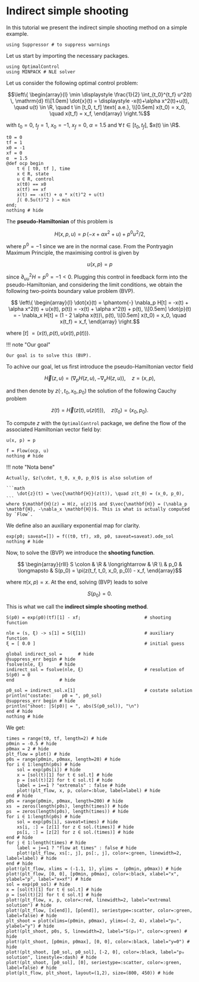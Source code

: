 # Indirect simple shooting

In this tutorial we present the indirect simple shooting method on a simple example.

```@setup main
using Suppressor # to suppress warnings
```

Let us start by importing the necessary packages.

```@example main
using OptimalControl
using MINPACK # NLE solver
```

Let us consider the following optimal control problem:

```math
\left\{ 
    \begin{array}{l}
        \min \displaystyle \frac{1}{2} \int_{t_0}^{t_f} u^2(t) \, \mathrm{d} t\\[1.0em]
        \dot{x}(t)  =  \displaystyle -x(t)+\alpha x^2(t)+u(t), \quad  u(t) \in \R, 
        \quad t \in [t_0, t_f] \text{ a.e.}, \\[0.5em]
        x(t_0) = x_0, \quad x(t_f) = x_f,
    \end{array}
\right.%
```

with $t_0 = 0$, $t_f = 1$, $x_0 = -1$, $x_f = 0$, $\alpha=1.5$ and $\forall\, t \in [t_0, t_f]$, $x(t) \in \R$.

```@example main
t0 = 0
tf = 1
x0 = -1
xf = 0
α  = 1.5
@def ocp begin
    t ∈ [ t0, tf ], time
    x ∈ R, state
    u ∈ R, control
    x(t0) == x0
    x(tf) == xf
    ẋ(t) == -x(t) + α * x(t)^2 + u(t)
    ∫( 0.5u(t)^2 ) → min
end;
nothing # hide
```

The **pseudo-Hamiltonian** of this problem is

```math
    H(x,p,u) = p \, (-x+\alpha x^2+u) + p^0 u^2 /2,
```

where $p^0 = -1$ since we are in the normal case. From the Pontryagin Maximum Principle, the maximising control is given by

```math
u(x, p) = p
```

since $\partial^2_{uu} H = p^0 = - 1 < 0$. Plugging this control in feedback form into the pseudo-Hamiltonian, and considering the limit conditions, we obtain the following two-points boundary value problem (BVP).

```math
    \left\{ 
        \begin{array}{l}
            \dot{x}(t)  = \phantom{-} \nabla_p H[t] = -x(t) + \alpha x^2(t) + u(x(t), p(t)) 
            = -x(t) + \alpha x^2(t) + p(t), \\[0.5em]
            \dot{p}(t)  = -           \nabla_x H[t] = (1 - 2 \alpha x(t))\, p(t),    \\[0.5em]
            x(t_0)        = x_0, \quad x(t_f) = x_f,
        \end{array}
    \right.
```

where $[t]~=  (x(t),p(t),u(x(t), p(t)))$.

!!! note "Our goal"

    Our goal is to solve this (BVP).

To achive our goal, let us first introduce the pseudo-Hamiltonian vector field

```math
    \vec{H}(z,u) = \left( \nabla_p H(z,u), -\nabla_x H(z,u) \right), \quad z = (x,p),
```

and then denote by $z(\cdot, t_0, x_0, p_0)$ the solution of the following Cauchy problem

```math
\dot{z}(t) = \vec{H}(z(t), u(z(t))), \quad z(t_0) = (x_0, p_0).
```

To compute $z$ with the `OptimalControl` package, we define the flow of the associated Hamiltonian vector field by:

```@example main
u(x, p) = p

f = Flow(ocp, u)
nothing # hide
```

!!! note "Nota bene"

    Actually, $z(\cdot, t_0, x_0, p_0)$ is also solution of
    
    ```math
        \dot{z}(t) = \vec{\mathbf{H}}(z(t)), \quad z(t_0) = (x_0, p_0),
    ```
    where $\mathbf{H}(z) = H(z, u(z))$ and $\vec{\mathbf{H}} = (\nabla_p \mathbf{H}, -\nabla_x \mathbf{H})$. This is what is actually computed by `Flow`.

We define also an auxiliary exponential map for clarity.

```@example main
exp(p0; saveat=[]) = f((t0, tf), x0, p0, saveat=saveat).ode_sol
nothing # hide
```

Now, to solve the (BVP) we introduce the **shooting function**.

```math
    \begin{array}{rlll}
        S \colon    & \R    & \longrightarrow   & \R \\
                    & p_0    & \longmapsto     & S(p_0) = \pi(z(t_f, t_0, x_0, p_0)) - x_f,
    \end{array}
```

where $\pi(x,p) = x$. At the end, solving (BVP) leads to solve

```math
    S(p_0) = 0.
```

This is what we call the **indirect simple shooting method**.

```@example main
S(p0) = exp(p0)(tf)[1] - xf;                        # shooting function

nle = (s, ξ) -> s[1] = S(ξ[1])                      # auxiliary function
ξ = [ 0.0 ]                                         # initial guess

global indirect_sol =      # hide
@suppress_err begin # hide
fsolve(nle, ξ)      # hide
indirect_sol = fsolve(nle, ξ)                       # resolution of S(p0) = 0
end                 # hide

p0_sol = indirect_sol.x[1]                          # costate solution
println("costate:    p0 = ", p0_sol)
@suppress_err begin # hide
println("shoot: |S(p0)| = ", abs(S(p0_sol)), "\n")
end # hide
nothing # hide
```

We get:

```@example main
times = range(t0, tf, length=2) # hide
p0min = -0.5 # hide
p0max = 2 # hide
plt_flow = plot() # hide
p0s = range(p0min, p0max, length=20) # hide
for i ∈ 1:length(p0s) # hide
    sol = exp(p0s[i]) # hide
    x = [sol(t)[1] for t ∈ sol.t] # hide
    p = [sol(t)[2] for t ∈ sol.t] # hide
    label = i==1 ? "extremals" : false # hide
    plot!(plt_flow, x, p, color=:blue, label=label) # hide
end # hide
p0s = range(p0min, p0max, length=200) # hide
xs  = zeros(length(p0s), length(times)) # hide
ps  = zeros(length(p0s), length(times)) # hide
for i ∈ 1:length(p0s) # hide
    sol = exp(p0s[i], saveat=times) # hide
    xs[i, :] = [z[1] for z ∈ sol.(times)] # hide
    ps[i, :] = [z[2] for z ∈ sol.(times)] # hide
end # hide
for j ∈ 1:length(times) # hide
    label = j==1 ? "flow at times" : false # hide
    plot!(plt_flow, xs[:, j], ps[:, j], color=:green, linewidth=2, label=label) # hide
end # hide
plot!(plt_flow, xlims = (-1.1, 1), ylims =  (p0min, p0max)) # hide
plot!(plt_flow, [0, 0], [p0min, p0max], color=:black, xlabel="x", ylabel="p", label="x=xf") # hide
sol = exp(p0_sol) # hide
x = [sol(t)[1] for t ∈ sol.t] # hide
p = [sol(t)[2] for t ∈ sol.t] # hide
plot!(plt_flow, x, p, color=:red, linewidth=2, label="extremal solution") # hide
plot!(plt_flow, [x[end]], [p[end]], seriestype=:scatter, color=:green, label=false) # hide
plt_shoot = plot(xlims=(p0min, p0max), ylims=(-2, 4), xlabel="p₀", ylabel="y") # hide
plot!(plt_shoot, p0s, S, linewidth=2, label="S(p₀)", color=:green) # hide
plot!(plt_shoot, [p0min, p0max], [0, 0], color=:black, label="y=0") # hide
plot!(plt_shoot, [p0_sol, p0_sol], [-2, 0], color=:black, label="p₀ solution", linestyle=:dash) # hide
plot!(plt_shoot, [p0_sol], [0], seriestype=:scatter, color=:green, label=false) # hide
plot(plt_flow, plt_shoot, layout=(1,2), size=(800, 450)) # hide
```
